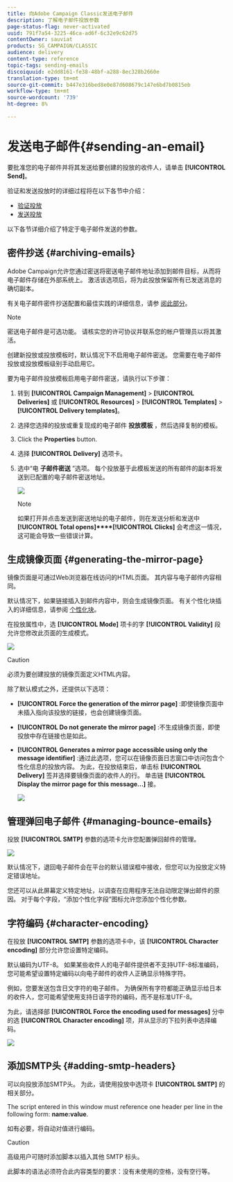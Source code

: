 ```yaml
---
title: 向Adobe Campaign Classic发送电子邮件
description: 了解电子邮件投放参数
page-status-flag: never-activated
uuid: 791f7a54-3225-46ca-ad6f-6c32e9c62d75
contentOwner: sauviat
products: SG_CAMPAIGN/CLASSIC
audience: delivery
content-type: reference
topic-tags: sending-emails
discoiquuid: e2dd8161-fe38-48bf-a288-8ec328b2660e
translation-type: tm+mt
source-git-commit: b447e316bed8e0e87d608679c147e6bd7b0815eb
workflow-type: tm+mt
source-wordcount: '739'
ht-degree: 8%

---
```



# 发送电子邮件{#sending-an-email}

要批准您的电子邮件并将其发送给要创建的投放的收件人，请单击 **[!UICONTROL Send]**。

验证和发送投放时的详细过程将在以下各节中介绍：

* [验证投放](../../delivery/using/steps-validating-the-delivery.md)
* [发送投放](../../delivery/using/steps-sending-the-delivery.md)

以下各节详细介绍了特定于电子邮件发送的参数。

## 密件抄送 {#archiving-emails}

Adobe Campaign允许您通过密送将密送电子邮件地址添加到邮件目标，从而将电子邮件存储在外部系统上。 激活该选项后，将为此投放保留所有已发送消息的确切副本。

有关电子邮件密件抄送配置和最佳实践的详细信息，请参 [阅此部分](../../installation/using/email-archiving.md)。

>[!NOTE]
>
>密送电子邮件是可选功能。 请核实您的许可协议并联系您的帐户管理员以将其激活。

创建新投放或投放模板时，默认情况下不启用电子邮件密送。 您需要在电子邮件投放或投放模板级别手动启用它。

要为电子邮件投放模板启用电子邮件密送，请执行以下步骤：

1. 转到 **[!UICONTROL Campaign Management]** > **[!UICONTROL Deliveries]** 或 **[!UICONTROL Resources]** > **[!UICONTROL Templates]** > **[!UICONTROL Delivery templates]**。
1. 选择您选择的投放或重复现成的电子邮件 **投放模板** ，然后选择复制的模板。
1. Click the **Properties** button.
1. 选择 **[!UICONTROL Delivery]** 选项卡。
1. 选中“电 **子邮件密送** ”选项。 每个投放基于此模板发送的所有邮件的副本将发送到已配置的电子邮件密送地址。

   ![](assets/s_ncs_user_wizard_archiving.png)

   >[!NOTE]
   >
   >如果打开并点击发送到密送地址的电子邮件，则在发送分析和发送中 **[!UICONTROL Total opens]****[!UICONTROL Clicks]** 会考虑这一情况，这可能会导致一些错误计算。

## 生成镜像页面 {#generating-the-mirror-page}

镜像页面是可通过Web浏览器在线访问的HTML页面。 其内容与电子邮件内容相同。

默认情况下，如果链接插入到邮件内容中，则会生成镜像页面。 有关个性化块插入的详细信息，请参阅 [个性化块](../../delivery/using/personalization-blocks.md)。

在投放属性中，选 **[!UICONTROL Mode]** 项卡的字 **[!UICONTROL Validity]** 段允许您修改此页面的生成模式。

![](assets/s_ncs_user_wizard_miror_page_mode.png)

>[!CAUTION]
>
>必须为要创建投放的镜像页面定义HTML内容。

除了默认模式之外，还提供以下选项：

* **[!UICONTROL Force the generation of the mirror page]** :即使镜像页面中未插入指向该投放的链接，也会创建镜像页面。
* **[!UICONTROL Do not generate the mirror page]** :不生成镜像页面，即使投放中存在链接也是如此。
* **[!UICONTROL Generates a mirror page accessible using only the message identifier]** :通过此选项，您可以在镜像页面日志窗口中访问包含个性化信息的投放内容。 为此，在投放结束后，单击标 **[!UICONTROL Delivery]** 签并选择要镜像页面的收件人的行。 单击链 **[!UICONTROL Display the mirror page for this message...]** 接。

   ![](assets/s_ncs_user_wizard_miror_page_link.png)

## 管理弹回电子邮件 {#managing-bounce-emails}

投放 **[!UICONTROL SMTP]** 参数的选项卡允许您配置弹回邮件的管理。

![](assets/s_ncs_user_email_del_properties_smtp_tab.png)

默认情况下，退回电子邮件会在平台的默认错误框中接收，但您可以为投放定义特定错误地址。

您还可以从此屏幕定义特定地址，以调查在应用程序无法自动限定弹出邮件的原因。 对于每个字段，“添加个性化字段”图标允许您添加个性化参数。

## 字符编码 {#character-encoding}

在投放 **[!UICONTROL SMTP]** 参数的选项卡中，该 **[!UICONTROL Character encoding]** 部分允许您设置特定编码。

默认编码为UTF-8。 如果某些收件人的电子邮件提供者不支持UTF-8标准编码，您可能希望设置特定编码以向电子邮件的收件人正确显示特殊字符。

例如，您要发送包含日文字符的电子邮件。 为确保所有字符都能正确显示给日本的收件人，您可能希望使用支持日语字符的编码，而不是标准UTF-8。

为此，请选择部 **[!UICONTROL Force the encoding used for messages]** 分中的选 **[!UICONTROL Character encoding]** 项，并从显示的下拉列表中选择编码。

![](assets/s_ncs_user_email_del_properties_smtp_tab_encoding.png)

## 添加SMTP头 {#adding-smtp-headers}

可以向投放添加SMTP头。 为此，请使用投放中选项卡 **[!UICONTROL SMTP]** 的相关部分。

The script entered in this window must reference one header per line in the following form: **name:value**.

如有必要，将自动对值进行编码。

>[!CAUTION]
>
>高级用户可随时添加脚本以插入其他 SMTP 标头。
>
>此脚本的语法必须符合此内容类型的要求：没有未使用的空格，没有空行等。
